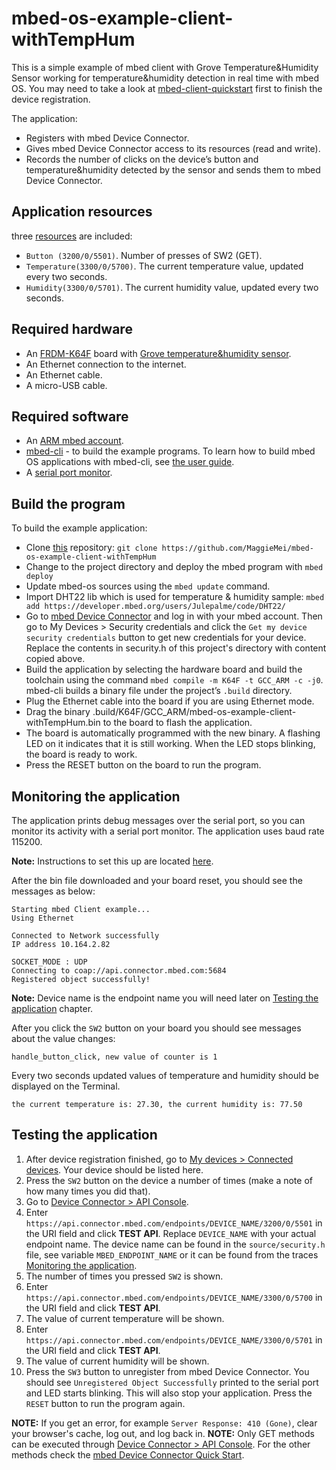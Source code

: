 # mbed-os-example-client-withTempHum

This is a simple example of mbed client with Grove Temperature&Humidity Sensor working for temperature&humidity detection in real time with mbed OS. You may need to take a look at [mbed-client-quickstart](https://github.com/ARMmbed/mbed-client-quickstart) first to finish the device registration.

The application:

* Registers with mbed Device Connector.
* Gives mbed Device Connector access to its resources (read and write).
* Records the number of clicks on the device’s button and temperature&humidity detected by the sensor and sends them to mbed Device Connector.

## Application resources

 three [resources](https://docs.mbed.com/docs/mbed-device-connector-web-interfaces/en/latest/#the-mbed-device-connector-data-model) are included:

* `Button (3200/0/5501)`.  Number of presses of SW2 (GET).
* `Temperature(3300/0/5700)`. The current temperature value, updated every two seconds.
* `Humidity(3300/0/5701)`. The current humidity value, updated every two seconds.

## Required hardware

* An [FRDM-K64F](http://developer.mbed.org/platforms/frdm-k64f/) board with [Grove temperature&humidity sensor](https://developer.mbed.org/components/Grove-TempHumi-Sensor/).
* An Ethernet connection to the internet.
* An Ethernet cable.
* A micro-USB cable.

## Required software

* An [ARM mbed account](https://developer.mbed.org/account/login/?next=/).
* [mbed-cli]( https://github.com/ARMmbed/mbed-cli) - to build the example programs. To learn how to build mbed OS applications with mbed-cli, see [the user guide]( https://github.com/ARMmbed/mbed-cli/blob/master/README.md).
* A [serial port monitor](https://developer.mbed.org/handbook/SerialPC#host-interface-and-terminal-applications).

## Build the program
To build the example application:
- Clone [this]( https://github.com/MaggieMei/mbed-os-example-client-withTempHum) repository: `git clone https://github.com/MaggieMei/mbed-os-example-client-withTempHum`
- Change to the project directory and deploy the mbed program with `mbed deploy`
- Update mbed-os sources using the `mbed update` command.
- Import DHT22 lib which is used for temperature & humidity sample: `mbed add https://developer.mbed.org/users/Julepalme/code/DHT22/`
- Go to [mbed Device Connector]( https://connector.mbed.com/) and log in with your mbed account. Then go to My Devices > Security credentials and click the `Get my device security credentials` button to get new credentials for your device. Replace the contents in security.h of this project's directory with content copied above.
- Build the application by selecting the hardware board and build the toolchain using the command `mbed compile -m K64F -t GCC_ARM -c -j0`. mbed-cli builds a binary file under the project’s `.build` directory.
- Plug the Ethernet cable into the board if you are using Ethernet mode.
- Drag the binary .build/K64F/GCC_ARM/mbed-os-example-client-withTempHum.bin to the board to flash the application.
- The board is automatically programmed with the new binary. A flashing LED on it indicates that it is still working. When the LED stops blinking, the board is ready to work.
- Press the RESET button on the board to run the program.

## Monitoring the application

The application prints debug messages over the serial port, so you can monitor its activity with a serial port monitor. The application uses baud rate 115200.

**Note:** Instructions to set this up are located [here](https://developer.mbed.org/handbook/SerialPC#host-interface-and-terminal-applications).

After the bin file downloaded and your board reset, you should see the messages as below:

```
Starting mbed Client example...
Using Ethernet

Connected to Network successfully
IP address 10.164.2.82

SOCKET_MODE : UDP
Connecting to coap://api.connector.mbed.com:5684
Registered object successfully!
```

**Note:** Device name is the endpoint name you will need later on [Testing the application](https://github.com/MaggieMei/mbed-client-withTempHum#testing-the-application) chapter.

After you click the `SW2` button on your board you should see messages about the value changes:

```
handle_button_click, new value of counter is 1
```

Every two seconds updated values of temperature and humidity should be displayed on the Terminal.

```
the current temperature is: 27.30, the current humidity is: 77.50
```

## Testing the application

1. After device registration finished, go to [My devices > Connected devices](https://connector.mbed.com/#endpoints). Your device should be listed here.
2. Press the `SW2` button on the device a number of times (make a note of how many times you did that).
3. Go to [Device Connector > API Console](https://connector.mbed.com/#console).
4. Enter `https://api.connector.mbed.com/endpoints/DEVICE_NAME/3200/0/5501` in the URI field and click **TEST API**. Replace `DEVICE_NAME` with your actual endpoint name. The device name can be found in the `source/security.h` file, see variable `MBED_ENDPOINT_NAME` or it can be found from the traces [Monitoring the application](https://github.com/ARMmbed/mbed-client-quickstart#monitoring-the-application).
5. The number of times you pressed `SW2` is shown.
6. Enter `https://api.connector.mbed.com/endpoints/DEVICE_NAME/3300/0/5700` in the URI field and click **TEST API**.
7. The value of current temperature will be shown.
8. Enter `https://api.connector.mbed.com/endpoints/DEVICE_NAME/3300/0/5701` in the URI field and click **TEST API**.
9. The value of current humidity will be shown.
10. Press the `SW3` button to unregister from mbed Device Connector. You should see `Unregistered Object Successfully` printed to the serial port and LED starts blinking. This will also stop your application. Press the `RESET` button to run the program again.

**NOTE:** If you get an error, for example `Server Response: 410 (Gone)`, clear your browser's cache, log out, and log back in. 
**NOTE:** Only GET methods can be executed through [Device Connector > API Console](https://connector.mbed.com/#console). For the other methods check the [mbed Device Connector Quick Start](https://github.com/ARMmbed/mbed-connector-api-node-quickstart).
